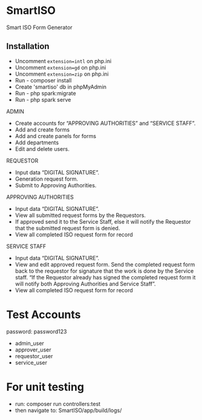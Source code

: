 # SmartISO
 Smart ISO Form Generator

## Installation
- Uncomment `extension=intl` on php.ini
- Uncomment `extension=gd` on php.ini
- Uncomment `extension=zip` on php.ini
- Run - composer install
- Create 'smartiso' db in phpMyAdmin
- Run -  php spark:migrate
- Run - php spark serve

ADMIN 
- Create accounts for “APPROVING AUTHORITIES” and “SERVICE STAFF”.
- Add and create forms
- Add and create panels for forms
- Add departments
- Edit and delete users.

REQUESTOR
- Input data “DIGITAL SIGNATURE”.
- Generation request form.
- Submit to Approving Authorities.

APPROVING AUTHORITIES
- Input data “DIGITAL SIGNATURE”.
- View all submitted request forms by the Requestors.
- If approved send it to the Service Staff, else it will notify the Requestor that the submitted request form is denied.
- View all completed ISO request form for record

SERVICE STAFF
- Input data “DIGITAL SIGNATURE”.
- View and edit approved request form.
Send the completed request form back to the requestor for signature that the work is done by the Service staff. “If the Requestor already has signed the completed request form it will notify both Approving Authorities and Service Staff”.
- View all completed ISO request form for record


# Test Accounts
password: password123
- admin_user
- approver_user
- requestor_user
- service_user


# For unit testing
 - run: composer run controllers:test
 - then navigate to: SmartISO/app/build/logs/